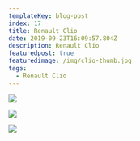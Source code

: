 ```yaml
---
templateKey: blog-post
index: 17
title: Renault Clio
date: 2019-09-23T16:09:57.804Z
description: Renault Clio
featuredpost: true
featuredimage: /img/clio-thumb.jpg
tags:
  - Renault Clio
---
```

![](/img/large_1340_c.jpg)

![](/img/renault-edit-4_1340_c.jpg)

![](/img/throwback-laptop.jpg)
